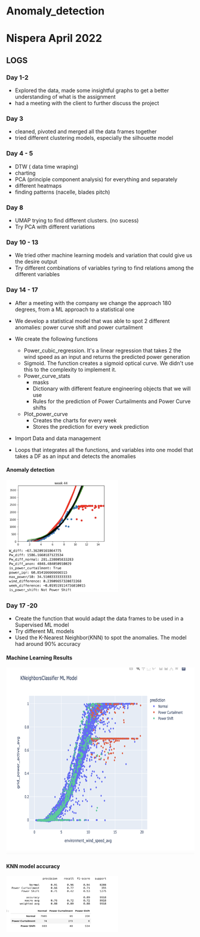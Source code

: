 # Anomaly_detection

# Nispera April 2022


## LOGS


### Day 1-2 

- Explored the data, made some insightful graphs to get a better understanding of what is the assignment 
- had a meeting with the client to further discuss the project 


### Day 3 

- cleaned, pivoted and merged all the data frames together 
- tried different clustering models, especially the silhouette model


### Day 4 - 5
 
- DTW ( data time wraping) 
- charting 
- PCA (principle component analysis) for everything and separately 
- different heatmaps
- finding patterns (nacelle, blades pitch)


### Day 8 

- UMAP trying to find different clusters. (no sucess)
- Try PCA with different variations


### Day 10 - 13

- We tried other machine learning models and variation that could give us the desire output
- Try different combinations of variables tyring to find relations among the different variables


### Day 14 - 17

- After a meeting with the company we change the approach 180 degrees, from a ML approach to a statistical one
- We develop a statistical model that was able to spot 2 different anomalies: power curve shift and power curtailment
- We create the following functions
    - Power_cubic_regression. It's a linear regression that takes 2 the wind speed as an input and returns the predicted power generation
    - Sigmoid. The function creates a sigmoid optical curve. We didn't use this to the complexity to implement it. 
    - Power_curve_stats
        - masks
        - Dictionary with different feature engineering objects that we will use
        - Rules for the prediction of Power Curtailments and Power Curve shifts
    - Plot_power_curve
        - Creates the charts for every week
        - Stores the prediction for every week prediction

- Import Data and data management 
- Loops that integrates all the functions, and variables into one model that takes a DF as an input and detects the anomalies 

#### Anomaly detection 
<img src="/images/anomalies_detection_algo.png" width="300" height="300">

### Day 17 -20
- Create the function that would adapt the data frames to be used in a Supervised ML model
- Try different ML models
- Used the K-Nearest Neighbor(KNN) to spot the anomalies. The model had around 90% accuracy

#### Machine Learning Results
<img src="/images/ML_trained_model_results.png" width="700" height="500">

#### KNN model accuracy
<img src="/images/ml_trained_accuracy.png" width="300" height="150">
